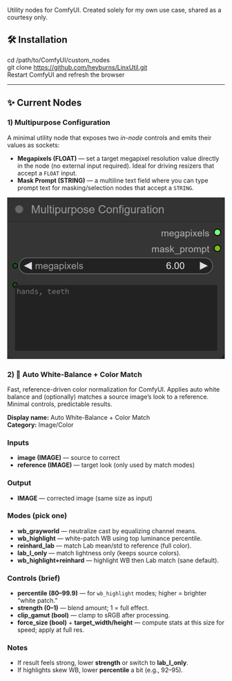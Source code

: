 Utility nodes for ComfyUI. Created solely for my own use case, shared as a courtesy only.

## 🛠️ Installation

cd /path/to/ComfyUI/custom_nodes  
git clone https://github.com/heyburns/LinxUtil.git  
Restart ComfyUI and refresh the browser  

---

## ✨ Current Nodes

### 1) Multipurpose Configuration
A minimal utility node that exposes two *in-node* controls and emits their values as sockets:

- **Megapixels (FLOAT)** — set a target megapixel resolution value directly in the node (no external input required). Ideal for driving resizers that accept a `FLOAT` input.  
- **Mask Prompt (STRING)** — a multiline text field where you can type prompt text for masking/selection nodes that accept a `STRING`.

<p align="center">
  <img src="assets/multipurpose_configuration.png" alt="Multipurpose Configuration node" width="540">
</p>

### 2) 🎨 Auto White-Balance + Color Match

Fast, reference-driven color normalization for ComfyUI. Applies auto white balance and (optionally) matches a source image’s look to a reference. Minimal controls, predictable results.

**Display name:** Auto White-Balance + Color Match  
**Category:** Image/Color

### Inputs
- **image (IMAGE)** — source to correct  
- **reference (IMAGE)** — target look (only used by match modes)

### Output
- **IMAGE** — corrected image (same size as input)

### Modes (pick one)
- **wb_grayworld** — neutralize cast by equalizing channel means.
- **wb_highlight** — white-patch WB using top luminance percentile.
- **reinhard_lab** — match Lab mean/std to reference (full color).
- **lab_l_only** — match lightness only (keeps source colors).
- **wb_highlight+reinhard** — highlight WB then Lab match (sane default).

### Controls (brief)
- **percentile (80–99.9)** — for `wb_highlight` modes; higher = brighter “white patch.”
- **strength (0–1)** — blend amount; 1 = full effect.
- **clip_gamut (bool)** — clamp to sRGB after processing.
- **force_size (bool)** + **target_width/height** — compute stats at this size for speed; apply at full res.

### Notes
- If result feels strong, lower **strength** or switch to **lab_l_only**.  
- If highlights skew WB, lower **percentile** a bit (e.g., 92–95).
